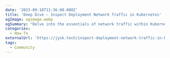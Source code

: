 ```yaml
---
date: '2023-09-18T11:36:00.000Z'
title: 'Deep Dive — Inspect Deployment Network Traffic in Kubernetes'
ogImage: ogimage.webp
ogSummary: "Delve into the essentials of network traffic within Kubernetes clusters, how to setup and use tools like Cilium's Hubble for inspecting network traffic and much more"
categories:
  - How-To
externalUrl: 'https://jysk.tech/inspect-deployment-network-traffic-in-kubernetes-8a348110df4d'
tags:
  - Community
---
```

